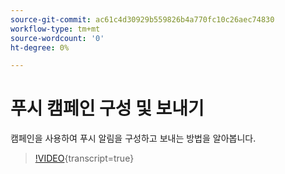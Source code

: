 ```yaml
---
source-git-commit: ac61c4d30929b559826b4a770fc10c26aec74830
workflow-type: tm+mt
source-wordcount: '0'
ht-degree: 0%

---
```

# 푸시 캠페인 구성 및 보내기

캠페인을 사용하여 푸시 알림을 구성하고 보내는 방법을 알아봅니다.

>[!VIDEO](https://video.tv.adobe.com/v/3422017/?learn=on){transcript=true}
